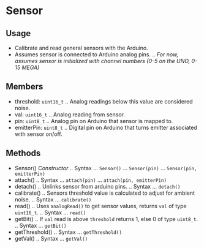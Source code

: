 # Sensor

## Usage

* Calibrate and read general sensors with the Arduino.
* Assumes sensor is connected to Arduino analog pins.
.. *For now, assumes sensor is initialized with channel numbers (0-5  on the UNO, 0-15 MEGA)*

## Members

* threshold: `uint16_t`
.. Analog readings below this value are considered noise.
* val: `uint16_t`
.. Analog reading from sensor.
* pin: `uint8_t`
.. Analog pin on Arduino that sensor is mapped to.
* emitterPin: `uint8_t`
.. Digital pin on Arduino that turns emitter associated with sensor on/off. 

## Methods

* Sensor() *Constructor*
	.. Syntax
	... `Sensor()`
	... `Sensor(pin)`
	... `Sensor(pin, emitterPin)`
* attach()
	.. Syntax
	... `attach(pin)`
	... `attach(pin, emitterPin)`
* detach()
	.. Unlinks sensor from arduino pins.
	.. Syntax
	... `detach()`
* calibrate()
	.. Sensors threshold value is calculated to adjust for ambient noise.
	.. Syntax
	... `calibrate()`
* read()
	.. Uses `analogRead()` to get sensor values, returns `val` of type `uint16_t`.
	.. Syntax
	... `read()`
* getBit()
	.. If `val` read is above `threshold` returns 1, else 0 of type `uint8_t`.
	.. Syntax
	... `getBit()`
* getThreshold()
	.. Syntax
	... `getThreshold()`
* getVal()
	.. Syntax
	... `getVal()`
